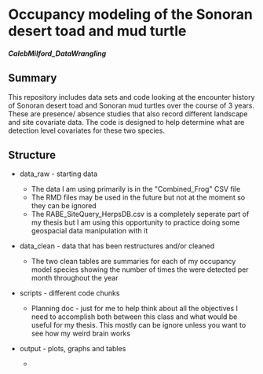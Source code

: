 # Occupancy modeling of the Sonoran desert toad and mud turtle

##### CalebMilford_DataWrangling

## Summary

This repository includes data sets and code looking at the encounter history of Sonoran desert toad and Sonoran mud turtles over the course of 3 years. These are presence/ absence studies that also record different landscape and site covariate data. The code is designed to help determine what are detection level covariates for these two species.

## Structure

-   data_raw - starting data

    -   The data I am using primarily is in the "Combined_Frog" CSV file
    -   The RMD files may be used in the future but not at the moment so they can be ignored
    -   The RABE_SiteQuery_HerpsDB.csv is a completely seperate part of my thesis but I am using this opportunity to practice doing some geospacial data manipulation with it

-   data_clean - data that has been restructures and/or cleaned

    -   The two clean tables are summaries for each of my occupancy model species showing the number of times the were detected per month throughout the year

-   scripts - different code chunks

    -   Planning doc - just for me to help think about all the objectives I need to accomplish both between this class and what would be useful for my thesis. This mostly can be ignore unless you want to see how my weird brain works

-   output - plots, graphs and tables

    -   
